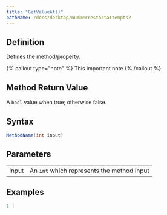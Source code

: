 ```yaml
---
title: "GetValueAt()"
pathName: /docs/desktop/numberrestartattempts2
---
```


## Definition

Defines the method/property.

{% callout type="note" %}
This important note
{% /callout %}

## Method Return Value

A `bool` value when true; otherwise false.

## Syntax

```csharp
MethodName(int input)
```

## Parameters

|  |  |
| --- | --- |
| input | An `int` which represents the method input |

## Examples

```csharp
1 |
```

